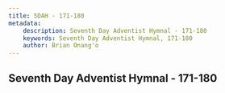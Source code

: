 ```yaml
---
title: SDAH - 171-180
metadata:
    description: Seventh Day Adventist Hymnal - 171-180
    keywords: Seventh Day Adventist Hymnal, 171-180
    author: Brian Onang'o
---
```



## Seventh Day Adventist Hymnal - 171-180
  